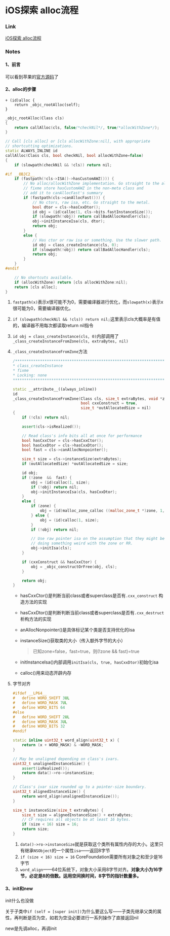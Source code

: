# iOS探索 alloc流程

### Link

[iOS探索 alloc流程](https://juejin.im/post/5df6323d6fb9a016317813b0)

### Notes

#### 1、前言

可以看到苹果的[官方源码](https://opensource.apple.com/source/objc4/)了

#### 2、alloc的步骤

```objc
+ (id)alloc {
    return _objc_rootAlloc(self);
}
```

```c++
_objc_rootAlloc(Class cls)
{
    return callAlloc(cls, false/*checkNil*/, true/*allocWithZone*/);
}
```

```c++
// Call [cls alloc] or [cls allocWithZone:nil], with appropriate 
// shortcutting optimizations.
static ALWAYS_INLINE id
callAlloc(Class cls, bool checkNil, bool allocWithZone=false)
{
    if (slowpath(checkNil && !cls)) return nil;

#if __OBJC2__
    if (fastpath(!cls->ISA()->hasCustomAWZ())) {
        // No alloc/allocWithZone implementation. Go straight to the allocator.
        // fixme store hasCustomAWZ in the non-meta class and 
        // add it to canAllocFast's summary
        if (fastpath(cls->canAllocFast())) {
            // No ctors, raw isa, etc. Go straight to the metal.
            bool dtor = cls->hasCxxDtor();
            id obj = (id)calloc(1, cls->bits.fastInstanceSize());
            if (slowpath(!obj)) return callBadAllocHandler(cls);
            obj->initInstanceIsa(cls, dtor);
            return obj;
        }
        else {
            // Has ctor or raw isa or something. Use the slower path.
            id obj = class_createInstance(cls, 0);
            if (slowpath(!obj)) return callBadAllocHandler(cls);
            return obj;
        }
    }
#endif

    // No shortcuts available.
    if (allocWithZone) return [cls allocWithZone:nil];
    return [cls alloc];
}

```

1. `fastpath(x)`表示x很可能不为0，需要编译器进行优化，而`slowpath(x)`表示x很可能为0，需要编译器优化。

2. `if (slowpath(checkNil && !cls)) return nil;`这里表示cls大概率是有值的，编译器不用每次都读取return nil指令

3. `id obj = class_createInstance(cls, 0)`内部调用了`_class_createInstanceFromZone(cls, extraBytes, nil)`

4. `_class_createInstanceFromZone`方法

   ```c++
   /***********************************************************************
   * class_createInstance
   * fixme
   * Locking: none
   **********************************************************************/
   
   static __attribute__((always_inline)) 
   id
   _class_createInstanceFromZone(Class cls, size_t extraBytes, void *zone, 
                                 bool cxxConstruct = true, 
                                 size_t *outAllocatedSize = nil)
   {
       if (!cls) return nil;
   
       assert(cls->isRealized());
   
       // Read class's info bits all at once for performance
       bool hasCxxCtor = cls->hasCxxCtor();
       bool hasCxxDtor = cls->hasCxxDtor();
       bool fast = cls->canAllocNonpointer();
   
       size_t size = cls->instanceSize(extraBytes);
       if (outAllocatedSize) *outAllocatedSize = size;
   
       id obj;
       if (!zone  &&  fast) {
           obj = (id)calloc(1, size);
           if (!obj) return nil;
           obj->initInstanceIsa(cls, hasCxxDtor);
       } 
       else {
           if (zone) {
               obj = (id)malloc_zone_calloc ((malloc_zone_t *)zone, 1, size);
           } else {
               obj = (id)calloc(1, size);
           }
           if (!obj) return nil;
   
           // Use raw pointer isa on the assumption that they might be 
           // doing something weird with the zone or RR.
           obj->initIsa(cls);
       }
   
       if (cxxConstruct && hasCxxCtor) {
           obj = _objc_constructOrFree(obj, cls);
       }
   
       return obj;
   }
   
   ```

   - hasCxxCtor()是判断当前class或者superclass是否有`.cxx_construct` 构造方法的实现

   - hasCxxDtor()是判断判断当前class或者superclass是否有`.cxx_destruct` 析构方法的实现

   - anAllocNonpointer()是具体标记某个类是否支持优化的isa

   - instanceSize()获取类的大小（传入额外字节的大小）

     > 已知zone=false，fast=true，则(!zone && fast)=true

   - initInstanceIsa()内部调用`initIsa(cls, true, hasCxxDtor)`初始化isa

   - calloc()用来动态开辟内存

5. 字节对齐

   ```c++
   #ifdef __LP64__
   #   define WORD_SHIFT 3UL
   #   define WORD_MASK 7UL
   #   define WORD_BITS 64
   #else
   #   define WORD_SHIFT 2UL
   #   define WORD_MASK 3UL
   #   define WORD_BITS 32
   #endif
   
   static inline uint32_t word_align(uint32_t x) {
       return (x + WORD_MASK) & ~WORD_MASK;
   }
   
   // May be unaligned depending on class's ivars.
   uint32_t unalignedInstanceSize() {
       assert(isRealized());
       return data()->ro->instanceSize;
   }
   
   // Class's ivar size rounded up to a pointer-size boundary.
   uint32_t alignedInstanceSize() {
       return word_align(unalignedInstanceSize());
   }
   
   size_t instanceSize(size_t extraBytes) {
       size_t size = alignedInstanceSize() + extraBytes;
       // CF requires all objects be at least 16 bytes.
       if (size < 16) size = 16;
       return size;
   }
   
   ```

   1. `data()->ro->instanceSize`就是获取这个类所有属性内存的大小。这里只有继承`NSObject`的一个属性`isa`——返回8字节
   2. `if (size < 16) size = 16` CoreFoundation需要所有对象之和至少是16字节
   3. `word_align`——64位系统下，对象大小采用8字节对齐。**对象大小为16字节，必定是8的倍数。运用空间换时间，8字节的指针数量多。**

#### 3、init和new

init什么也没做

关于子类中`if (self = [super init])`为什么要这么写——子类先继承父类的属性，再判断是否为空，如若为空没必要进行一系列操作了直接返回nil

new是先调alloc，再调init